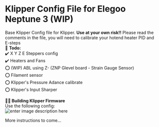 # Klipper Config File for Elegoo Neptune 3 (WIP)
Base Klipper Config file for Klipper. **Use at your own risk!!** Please read the comments in the file, you will need to calibrate your hotend heater PID and E-steps   
📄 **Todo:**  
 ✔️ X Y Z E Steppers config  
 ✔️ Heaters and Fans  
 ⭕ (WIP) ABL using Z- (ZNP Glevel board - Strain Gauge Sensor)  
 ⭕ Filament sensor  
 ⭕ Klipper's Pressure Adance calibrate  
 ⭕ Klipper's Input Sharper  

**👨‍🏫 Building Klipper Firmware**  
 Use the following config:  
![enter image description here](https://github.com/jerryngm/Neptune-Elegoo3-Klipper/raw/main/Klipper-Build-Settings.jpg)
 
 More instructions to come...

